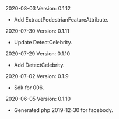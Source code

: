 2020-08-03 Version: 0.1.12
- Add ExtractPedestrianFeatureAttribute.

2020-07-30 Version: 0.1.11
- Update DetectCelebrity.

2020-07-29 Version: 0.1.10
- Add DetectCelebrity.

2020-07-02 Version: 0.1.9
- Sdk for 006.

2020-06-05 Version: 0.1.10
- Generated php 2019-12-30 for facebody.

